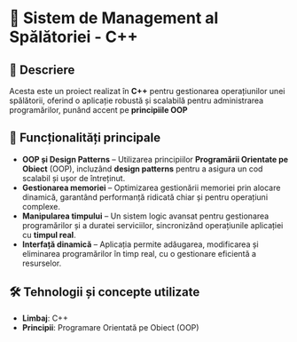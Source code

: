# 🧼 Sistem de Management al Spălătoriei - C++  

## 📌 Descriere  
Acesta este un proiect realizat în **C++** pentru gestionarea operațiunilor unei spălătorii, oferind o aplicație robustă și scalabilă pentru administrarea programărilor, punând accent pe **principiile OOP**

## 📖 Funcționalități principale  
- **OOP și Design Patterns** – Utilizarea principiilor **Programării Orientate pe Obiect** (OOP), incluzând **design patterns** pentru a asigura un cod scalabil și ușor de întreținut.  
- **Gestionarea memoriei** – Optimizarea gestionării memoriei prin alocare dinamică, garantând performanță ridicată chiar și pentru operațiuni complexe.  
- **Manipularea timpului** – Un sistem logic avansat pentru gestionarea programărilor și a duratei serviciilor, sincronizând operațiunile aplicației cu **timpul real**.  
- **Interfață dinamică** – Aplicația permite adăugarea, modificarea și eliminarea programărilor în timp real, cu o gestionare eficientă a resurselor.

## 🛠️ Tehnologii și concepte utilizate  
- **Limbaj**: C++  
- **Principii**: Programare Orientată pe Obiect (OOP)

